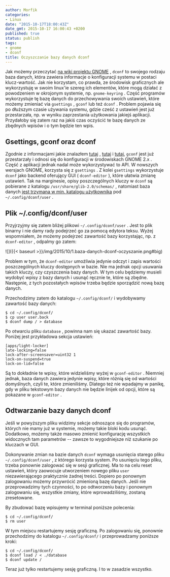 ```yaml
---
author: Morfik
categories:
- Linux
date: "2015-10-17T18:00:43Z"
date_gmt: 2015-10-17 16:00:43 +0200
published: true
status: publish
tags:
- gnome
- dconf
title: Oczyszczanie bazy danych dconf
---
```


Jak możemy przeczytać [na wiki projektu GNOME](https://wiki.gnome.org/action/show/Projects/dconf) ,
`dconf` to swojego rodzaju baza danych, która zawiera informacje o konfiguracji systemu w postaci
klucz-wartość. Jak nie korzystam, co prawda, ze środowisk graficznych ale wykorzystuję w swoim
linux'ie szereg ich elementów, które mogą działać z powodzeniem w okrojonym systemie, np.
`gnome-keyring` . Część programów wykorzystuje tę bazę danych do przechowywania swoich ustawień,
które możemy zmieniać via `gsettings` , `gconf` lub też `dconf` . Problem pojawia się po dłuższym
czasie używania systemu, gdzie cześć z ustawień jest już przestarzała, np. w wyniku zaprzestania
użytkowania jakiejś aplikacji. Przydałoby się zatem raz na jakiś czas oczyścić te bazę danych ze
zbędnych wpisów i o tym będzie ten wpis.

<!--more-->
## Gsettings, gconf oraz dconf

Zgodnie z informacjami jakie znalazłem
[tutaj](https://askubuntu.com/questions/249887/gconf-dconf-gsettings-and-the-relationship-between-them)
, [tutaj](https://askubuntu.com/questions/34490/what-are-the-differences-between-gconf-and-dconf) i
[tutaj](https://wiki.archlinux.org/index.php/GNOME_package_guidelines#GSettings_schemas), `gconf`
jest już przestarzały i odnosi się do konfiguracji w środowiskach GNOME 2.x . Część z aplikacji
jednak nadal może wykorzystywać to API. W nowszych wersjach GNOME, korzysta się z `gsettings` . Z
kolei `gsettings` wykorzystuje `dconf` jako backend oferujący GUI ( `dconf-editor` ), które ułatwia
zmianę ustawień. Tak na marginesie, opisy poszczególnych kluczy w `dconf` są pobierane z katalogu
`/usr/share/glib-2.0/schemas/` , natomiast baza danych [jest trzymana w min. katalogu
użytkownika](https://developer.gnome.org/dconf/unstable/dconf-overview.html) pod
`~/.config/dconf/user` .

## Plik ~/.config/dconf/user

Przyjrzyjmy się zatem bliżej plikowi `~/.config/dconf/user` . Jest to plik binarny i nie damy rady
podejrzeć go za pomocą edytora teksu. Wyżej wspomniałem, że możemy podejrzeć zawartość bazy
korzystając, np. z `dconf-editor` , odpalmy go zatem:

![]({{< baseurl >}}/img/2015/10/1.baza-danych-dconf-oczyszanie.png#big)

Problem w tym, że `dconf-editor` umożliwia jedynie odczyt i zapis wartości poszczególnych kluczy
dostępnych w bazie. Nie ma jednak opcji usuwania takich kluczy, czy czyszczenia bazy danych. W tym
celu będziemy musieli wydobyć wpisy z bazy danych i usunąć ręcznie te, które są zbędne. Następnie, z
tych pozostałych wpisów trzeba będzie sporządzić nową bazę danych.

Przechodzimy zatem do katalogu `~/.config/dconf/` i wydobywamy zawartość bazy danych:

    $ cd ~/.config/dconf/
    $ cp user user.back
    $ dconf dump / > database

Po otwarciu pliku `database` , powinna nam się ukazać zawartość bazy. Poniżej jest przykładowa
sekcja ustawień:

    [apps/light-locker]
    late-locking=false
    lock-after-screensaver=uint32 1
    lock-on-suspend=true
    lock-on-lid=false

Są to dokładnie te wpisy, które widzieliśmy wyżej w `gconf-editor` . Niemniej jednak, baza danych
zawiera jedynie wpisy, które różnią się od wartości domyślnych, czyli te, które zmieniliśmy. Dlatego
też nie wpadajmy w panikę, gdy w pliku tekstowym bazy danych nie będzie linijek od opcji, które są
pokazane w `gconf-editor` .

## Odtwarzanie bazy danych dconf

Jeśli w powyższym pliku widzimy sekcje odnoszące się do programów, których nie mamy już w systemie,
możemy takie bloki kodu usunąć. Dodatkowo, możemy także masowo zmienić konfigurację wszystkich
widocznych tam parametrów -- zawsze to wygodniejsze niż szukanie po kluczach w GUI.

Dokonywanie zmian na bazie danych `dconf` wymaga usunięcia starego pliku `~/.config/dconf/user` , z
którego korzysta system. Po usunięciu tego pliku, trzeba ponownie zalogować się w sesji graficznej.
Ma to na celu reset ustawień, który zaowocuje utworzeniem nowego pliku `user` niezawierającego
praktycznie żadnej treści. Dopiero po ponownym zalogowaniu możemy przywrócić zmienioną bazę danych.
Jeśli nie przeprowadzimy tych czynności, to po odtworzeniu bazy i ponownym zalogowaniu się,
wszystkie zmiany, które wprowadziliśmy, zostaną zresetowane.

By zbudować bazę wpisujemy w terminal poniższe polecenia:

    $ cd ~/.config/dconf/
    $ rm user

W tym miejscu restartujemy sesję graficzną. Po zalogowaniu się, ponownie przechodzimy do katalogu
`~/.config/dconf/` i przeprowadzamy poniższe kroki:

    $ cd ~/.config/dconf/
    $ dconf load / < ./database
    $ dconf update /

Teraz już tylko restartujemy sesję graficzną. I to w zasadzie wszystko.
